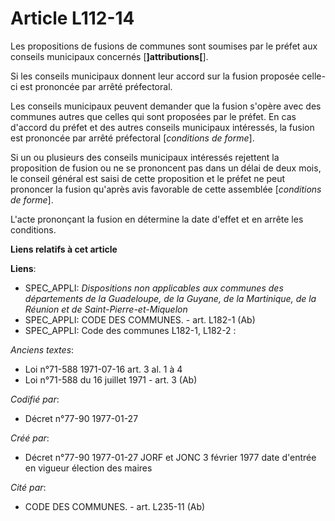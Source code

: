 # Article L112-14

Les propositions de fusions de communes sont soumises par le préfet aux conseils municipaux concernés [**]attributions[**]. 

Si les conseils municipaux donnent leur accord sur la fusion proposée celle-ci est prononcée par arrêté préfectoral. 

Les conseils municipaux peuvent demander que la fusion s'opère avec des communes autres que celles qui sont proposées par le
préfet. En cas d'accord du préfet et des autres conseils municipaux intéressés, la fusion est prononcée par arrêté
préfectoral [*conditions de forme*]. 

Si un ou plusieurs des conseils municipaux intéressés rejettent la proposition de fusion ou ne se prononcent pas dans un
délai de deux mois, le conseil général est saisi de cette proposition et le préfet ne peut prononcer la fusion qu'après avis
favorable de cette assemblée [*conditions de forme*]. 

L'acte prononçant la fusion en détermine la date d'effet et en arrête les conditions.

**Liens relatifs à cet article**

**Liens**:

  - SPEC_APPLI: *Dispositions non applicables aux communes des départements de la Guadeloupe, de la Guyane, de la Martinique, de la Réunion et de Saint-Pierre-et-Miquelon*
  - SPEC_APPLI: CODE DES COMMUNES. - art. L182-1 (Ab)
  - SPEC_APPLI: Code des communes L182-1, L182-2 :

_Anciens textes_:

  - Loi n°71-588 1971-07-16 art. 3 al. 1 à 4
  - Loi n°71-588 du 16 juillet 1971 - art. 3 (Ab)

_Codifié par_:

  - Décret n°77-90 1977-01-27

_Créé par_:

  - Décret n°77-90 1977-01-27 JORF et JONC 3 février 1977 date d'entrée en vigueur élection des maires

_Cité par_:

  - CODE DES COMMUNES. - art. L235-11 (Ab)
